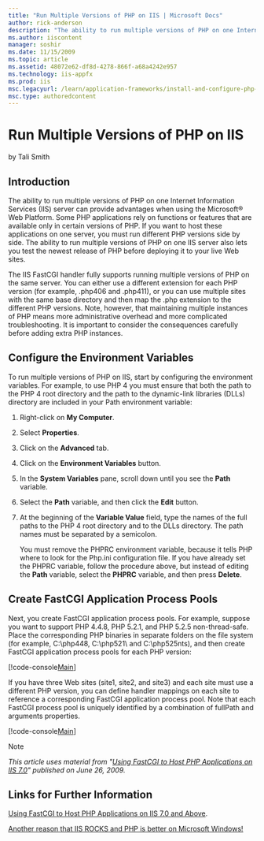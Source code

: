 ```yaml
---
title: "Run Multiple Versions of PHP on IIS | Microsoft Docs"
author: rick-anderson
description: "The ability to run multiple versions of PHP on one Internet Information Services (IIS) server can provide advantages when using the Microsoft ® Web Platform...."
ms.author: iiscontent
manager: soshir
ms.date: 11/15/2009
ms.topic: article
ms.assetid: 48072e62-df8d-4278-866f-a68a4242e957
ms.technology: iis-appfx
ms.prod: iis
msc.legacyurl: /learn/application-frameworks/install-and-configure-php-on-iis/run-multiple-versions-of-php-on-iis
msc.type: authoredcontent
---
```

Run Multiple Versions of PHP on IIS
====================
by Tali Smith

## Introduction

The ability to run multiple versions of PHP on one Internet Information Services (IIS) server can provide advantages when using the Microsoft® Web Platform. Some PHP applications rely on functions or features that are available only in certain versions of PHP. If you want to host these applications on one server, you must run different PHP versions side by side. The ability to run multiple versions of PHP on one IIS server also lets you test the newest release of PHP before deploying it to your live Web sites.

The IIS FastCGI handler fully supports running multiple versions of PHP on the same server. You can either use a different extension for each PHP version (for example, .php406 and .php411), or you can use multiple sites with the same base directory and then map the .php extension to the different PHP versions. Note, however, that maintaining multiple instances of PHP means more administrative overhead and more complicated troubleshooting. It is important to consider the consequences carefully before adding extra PHP instances.

## Configure the Environment Variables

To run multiple versions of PHP on IIS, start by configuring the environment variables. For example, to use PHP 4 you must ensure that both the path to the PHP 4 root directory and the path to the dynamic-link libraries (DLLs) directory are included in your Path environment variable:

1. Right-click on **My Computer**.
2. Select **Properties**.
3. Click on the **Advanced** tab.
4. Click on the **Environment Variables** button.
5. In the **System Variables** pane, scroll down until you see the **Path** variable.
6. Select the **Path** variable, and then click the **Edit** button.
7. At the beginning of the **Variable Value** field, type the names of the full paths to the PHP 4 root directory and to the DLLs directory. The path names must be separated by a semicolon.  

    You must remove the PHPRC environment variable, because it tells PHP where to look for the Php.ini configuration file. If you have already set the PHPRC variable, follow the procedure above, but instead of editing the **Path** variable, select the **PHPRC** variable, and then press **Delete**.

## Create FastCGI Application Process Pools

Next, you create FastCGI application process pools. For example, suppose you want to support PHP 4.4.8, PHP 5.2.1, and PHP 5.2.5 non-thread-safe. Place the corresponding PHP binaries in separate folders on the file system (for example, C:\php448\, C:\php521\ and C:\php525nts), and then create FastCGI application process pools for each PHP version:


[!code-console[Main](run-multiple-versions-of-php-on-iis/samples/sample1.cmd)]


If you have three Web sites (site1, site2, and site3) and each site must use a different PHP version, you can define handler mappings on each site to reference a corresponding FastCGI application process pool. Note that each FastCGI process pool is uniquely identified by a combination of fullPath and arguments properties.


[!code-console[Main](run-multiple-versions-of-php-on-iis/samples/sample2.cmd)]


> [!NOTE]
> *This article uses material from "[Using FastCGI to Host PHP Applications on IIS 7.0](../install-and-configure-php-applications-on-iis/using-fastcgi-to-host-php-applications-on-iis.md)" published on June 26, 2009.*

## Links for Further Information

[Using FastCGI to Host PHP Applications on IIS 7.0 and Above](../install-and-configure-php-applications-on-iis/using-fastcgi-to-host-php-applications-on-iis.md). 

[Another reason that IIS ROCKS and PHP is better on Microsoft Windows!](https://blogs.msdn.com/joestagner/archive/2005/10/30/487051.aspx)